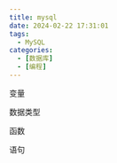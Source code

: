 ```yaml
---
title: mysql
date: 2024-02-22 17:31:01
tags: 
  - MySQL
categories: 
  - [数据库]
  - [编程]
---
```


变量

数据类型

函数

语句
